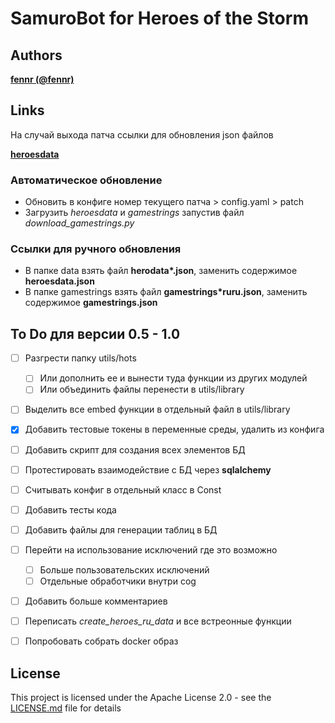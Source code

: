 # SamuroBot for Heroes of the Storm

## Authors

 **[fennr (@fennr)](fennr.github.io/)**

## Links

На случай выхода патча ссылки для обновления json файлов

 **[heroesdata](https://github.com/HeroesToolChest/heroes-data/tree/master/heroesdata)**
### Автоматическое обновление
* Обновить в конфиге номер текущего патча > config.yaml > patch
* Загрузить *heroesdata* и *gamestrings* запустив файл *download_gamestrings.py*
### Ссылки для ручного обновления
* В папке data взять файл __herodata*.json__, заменить содержимое **heroesdata.json**
* В папке gamestrings взять файл __gamestrings*ruru.json__, заменить содержимое **gamestrings.json**

## To Do для версии 0.5 - 1.0

- [ ] Разгрести папку utils/hots
    - [ ] Или дополнить ее и вынести туда функции из других модулей
    - [ ] Или объединить файлы перенести в utils/library
- [ ] Выделить все embed функции в отдельный файл в utils/library
- [X] Добавить тестовые токены в переменные среды, удалить из конфига
- [ ] Добавить скрипт для создания всех элементов БД
- [ ] Протестировать взаимодействие с БД через **sqlalchemy**
- [ ] Считывать конфиг в отдельный класс в Const
- [ ] Добавить тесты кода
- [ ] Добавить файлы для генерации таблиц в БД
- [ ] Перейти на использование исключений где это возможно
    - [ ] Больше пользовательских исключений
    - [ ] Отдельные обработчики внутри cog
- [ ] Добавить больше комментариев
- [ ] Переписать *create_heroes_ru_data* и все встреонные функции
- [ ] Попробовать собрать docker образ


## License

This project is licensed under the Apache License 2.0 - see the [LICENSE.md](LICENSE.md) file for details
